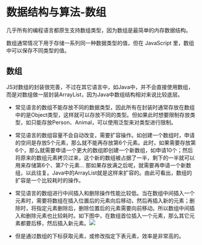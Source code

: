 # 数据结构与算法-数组

几乎所有的编程语言都原生支持数组类型，因为数组是最简单的内存数据结构。

数组通常情况下用于存储一系列同一种数据类型的值，但在 JavaScript 里，数组中可以保存不同类型的值。

## 数组

JS对数组的封装很完善，不过在其它语言中，如Java中，并不会直接使用数组，而是对数组做一层封装ArrayList，因为Java中数组结构相对来说比较底层。

* 常见语言的数组不能存放不同的数据类型，因此所有在封装时通常存放在数组中的是Object类型，这样就可以存放不同的类型。但如果此时想要限制存放类型，如只能存放Person、Animal，可以使用泛型来对类型进行限制。
* 常见语言的数组容量不会自动改变，需要扩容操作。如创建一个数组时，申请的空间是存放5个元素，那么就不能再存放第6个元素。此时，如果需要存放第6个，那么就需要申请一个更大的数组即创建一个新数组，如申请10个；然后将原来的数组元素拷贝过来，这个新的数组被占据了一半，剩下的一半就可以用来存储第6个、第7个元素... 那如果存放满之后呢，就需要再申请一个新数组，以此往复。Java中的ArrayList就是这样来扩容的。由此可看出，数组的扩容是一个比较耗时的操作。
* 常见语言的数组进行中间插入和删除操作性能比较低。当在数组中间插入一个元素时，需要将数组在插入位置后的元素向后移动，然后再插入新的元素；删除时，将指定元素删除后，删除位置后的元素需要向前移动。所以数组中间插入和删除元素也比较耗时。如下图中，在数组首位插入一个元素，那么其它元素都要后移，然后插入新元素。![](https://cdn.jsdelivr.net/gh/ccbeango/blogImages@master/JS数据结构与算法/数组01.png)

* 但是通过数组的下标获取元素，或修改指定下表元素，效率是非常高的。
